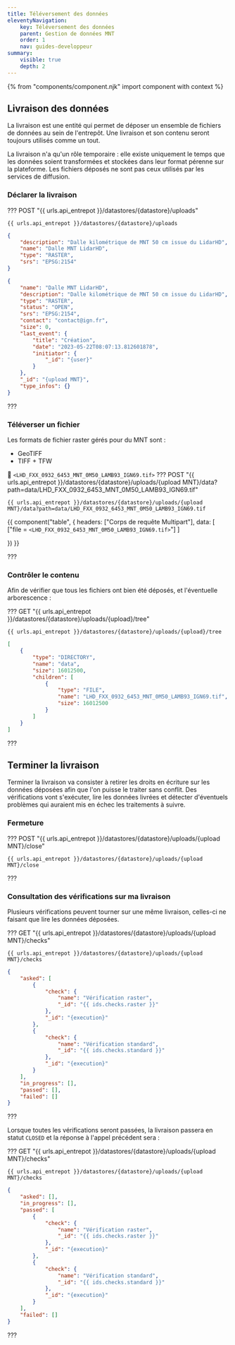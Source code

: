 ```yaml
---
title: Téléversement des données
eleventyNavigation:
    key: Téléversement des données
    parent: Gestion de données MNT
    order: 1
    nav: guides-developpeur
summary:
    visible: true
    depth: 2
---
```


{% from "components/component.njk" import component with context %}

## Livraison des données

La livraison est une entité qui permet de déposer un ensemble de fichiers de données au sein de l'entrepôt. Une livraison et son contenu seront toujours utilisés comme un tout.

La livraison n'a qu'un rôle temporaire : elle existe uniquement le temps que les données soient transformées et stockées dans leur format pérenne sur la plateforme. Les fichiers déposés ne sont pas ceux utilisés par les services de diffusion.

### Déclarer la livraison

??? POST "{{ urls.api_entrepot }}/datastores/{datastore}/uploads"

```title="Contenu"
{{ urls.api_entrepot }}/datastores/{datastore}/uploads
```

```json
{
    "description": "Dalle kilométrique de MNT 50 cm issue du LidarHD",
    "name": "Dalle MNT LidarHD",
    "type": "RASTER",
    "srs": "EPSG:2154"
}
```

```json
{
    "name": "Dalle MNT LidarHD",
    "description": "Dalle kilométrique de MNT 50 cm issue du LidarHD",
    "type": "RASTER",
    "status": "OPEN",
    "srs": "EPSG:2154",
    "contact": "contact@ign.fr",
    "size": 0,
    "last_event": {
        "title": "Création",
        "date": "2023-05-22T08:07:13.812601878",
        "initiator": {
            "_id": "{user}"
        }
    },
    "_id": "{upload MNT}",
    "type_infos": {}
}
```

???
<br>

### Téléverser un fichier

Les formats de fichier raster gérés pour du MNT sont :

- GeoTIFF
- TIFF + TFW

📄 `<LHD_FXX_0932_6453_MNT_0M50_LAMB93_IGN69.tif>`
??? POST "{{ urls.api_entrepot }}/datastores/{datastore}/uploads/{upload MNT}/data?path=data/LHD_FXX_0932_6453_MNT_0M50_LAMB93_IGN69.tif"

```title="Contenu"
{{ urls.api_entrepot }}/datastores/{datastore}/uploads/{upload MNT}/data?path=data/LHD_FXX_0932_6453_MNT_0M50_LAMB93_IGN69.tif
```

{{ component("table", {
    headers: ["Corps de requête Multipart"],
    data: [
        ["file = `<LHD_FXX_0932_6453_MNT_0M50_LAMB93_IGN69.tif>`"]
    ]

}) }}

???
<br>

### Contrôler le contenu

Afin de vérifier que tous les fichiers ont bien été déposés, et l'éventuelle arborescence :

??? GET "{{ urls.api_entrepot }}/datastores/{datastore}/uploads/{upload}/tree"

```title="Contenu"
{{ urls.api_entrepot }}/datastores/{datastore}/uploads/{upload}/tree
```

```json
[
    {
        "type": "DIRECTORY",
        "name": "data",
        "size": 16012500,
        "children": [
            {
                "type": "FILE",
                "name": "LHD_FXX_0932_6453_MNT_0M50_LAMB93_IGN69.tif",
                "size": 16012500
            }
        ]
    }
]
```

???
<br>

## Terminer la livraison

Terminer la livraison va consister à retirer les droits en écriture sur les données déposées afin que l'on puisse le traiter sans conflit. Des vérifications vont s'exécuter, lire les données livrées et détecter d'éventuels problèmes qui auraient mis en échec les traitements à suivre.

### Fermeture

??? POST "{{ urls.api_entrepot }}/datastores/{datastore}/uploads/{upload MNT}/close"

```title="Contenu"
{{ urls.api_entrepot }}/datastores/{datastore}/uploads/{upload MNT}/close
```

???
<br>

### Consultation des vérifications sur ma livraison

Plusieurs vérifications peuvent tourner sur une même livraison, celles-ci ne faisant que lire les données déposées.

??? GET "{{ urls.api_entrepot }}/datastores/{datastore}/uploads/{upload MNT}/checks"

```title="Contenu"
{{ urls.api_entrepot }}/datastores/{datastore}/uploads/{upload MNT}/checks
```

```json
{
    "asked": [
        {
            "check": {
                "name": "Vérification raster",
                "_id": "{{ ids.checks.raster }}"
            },
            "_id": "{execution}"
        },
        {
            "check": {
                "name": "Vérification standard",
                "_id": "{{ ids.checks.standard }}"
            },
            "_id": "{execution}"
        }
    ],
    "in_progress": [],
    "passed": [],
    "failed": []
}
```

???
<br>

Lorsque toutes les vérifications seront passées, la livraison passera en statut `CLOSED` et la réponse à l'appel précédent sera :

??? GET "{{ urls.api_entrepot }}/datastores/{datastore}/uploads/{upload MNT}/checks"

```title="Contenu"
{{ urls.api_entrepot }}/datastores/{datastore}/uploads/{upload MNT}/checks
```

```json
{
    "asked": [],
    "in_progress": [],
    "passed": [
        {
            "check": {
                "name": "Vérification raster",
                "_id": "{{ ids.checks.raster }}"
            },
            "_id": "{execution}"
        },
        {
            "check": {
                "name": "Vérification standard",
                "_id": "{{ ids.checks.standard }}"
            },
            "_id": "{execution}"
        }
    ],
    "failed": []
}
```

???
<br>
